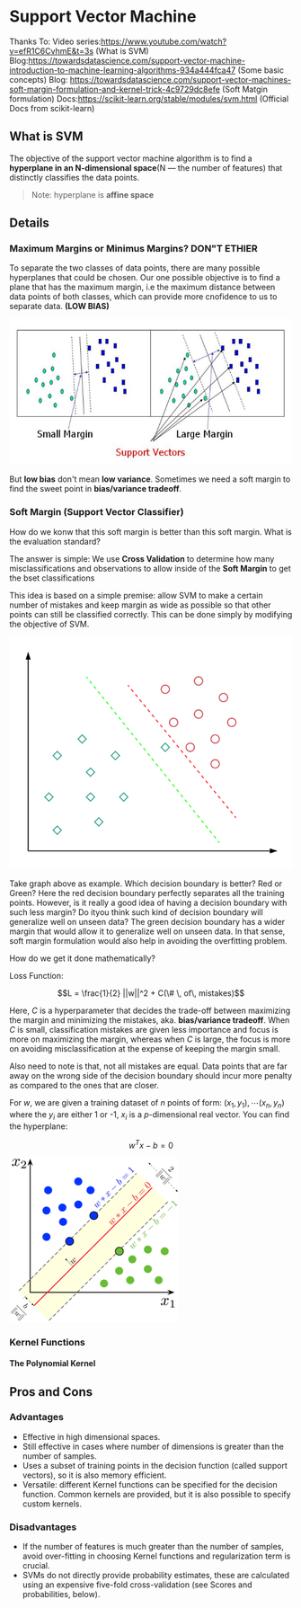# Support Vector Machine

Thanks To:
Video series:https://www.youtube.com/watch?v=efR1C6CvhmE&t=3s (What is SVM)
Blog:https://towardsdatascience.com/support-vector-machine-introduction-to-machine-learning-algorithms-934a444fca47 (Some basic concepts)
Blog: https://towardsdatascience.com/support-vector-machines-soft-margin-formulation-and-kernel-trick-4c9729dc8efe (Soft Matgin formulation)
Docs:https://scikit-learn.org/stable/modules/svm.html (Official Docs from scikit-learn)

## What is SVM
The objective of the support vector machine algorithm is to find a **hyperplane in an N-dimensional space**(N — the number of features) that distinctly classifies the data points.
> Note: hyperplane is **affine space**

## Details

### Maximum Margins or Minimus Margins? DON"T ETHIER
To separate the two classes of data points, there are many possible hyperplanes that could be chosen. Our one possible objective is to find a plane that has the maximum margin, i.e the maximum distance between data points of both classes, which can provide more cnofidence to us to separate data. **(LOW BIAS)**

![](Picture/Large%20Margin%20or%20Small%20Margin.jpg)  </br>

But **low bias** don't mean **low variance**. Sometimes we need a soft margin to find the sweet point in **bias/variance tradeoff**.

### Soft Margin (Support Vector Classifier)
How do we konw that this soft margin is better than this soft margin. What is the evaluation standard?

The answer is simple: We use **Cross Validation** to determine how many misclassifications and observations to allow inside of the **Soft Margin** to get the bset classifications

This idea is based on a simple premise: allow SVM to make a certain number of mistakes and keep margin as wide as possible so that other points can still be classified correctly. This can be done simply by modifying the objective of SVM.

![Which one is better](Picture/Which%20one%20is%20better.png)  </br>

Take graph above as example. Which decision boundary is better? Red or Green? Here the red decision boundary perfectly separates all the training points. However, is it really a good idea of having a decision boundary with such less margin? Do ityou think such kind of decision boundary will generalize well on unseen data? The green decision boundary has a wider margin that would allow it to generalize well on unseen data. In that sense, soft margin formulation would also help in avoiding the overfitting problem.

How do we get it done mathematically?

Loss Function:

$$L = \frac{1}{2} ||w||^2 + C(\# \, of\, mistakes)$$

Here, $C$ is a hyperparameter that decides the trade-off between maximizing the margin and minimizing the mistakes, aka. **bias/variance tradeoff**.  When $C$ is small, classification mistakes are given less importance and focus is more on maximizing the margin, whereas when $C$ is large, the focus is more on avoiding misclassification at the expense of keeping the margin small.

Also need to note is that, not all mistakes are equal. Data points that are far away on the wrong side of the decision boundary should incur more penalty as compared to the ones that are closer. 

For $w$, we are given a training dataset of $n$ points of form:
$(x_1,y_1), \cdots (x_n, y_n)$
where the $y_i$ are either 1 or -1, $x_i$ is a $p$-dimensional real vector. You can find the hyperplane:

$$w^Tx-b=0$$

![W](Picture/SVM_margin.png) </br>



### Kernel Functions

#### The Polynomial Kernel



## Pros and Cons

### Advantages
* Effective in high dimensional spaces.
* Still effective in cases where number of dimensions is greater than the number of samples.
* Uses a subset of training points in the decision function (called support vectors), so it is also memory efficient.
* Versatile: different Kernel functions can be specified for the decision function. Common kernels are provided, but it is also possible to specify custom kernels.


### Disadvantages
* If the number of features is much greater than the number of samples, avoid over-fitting in choosing Kernel functions and regularization term is crucial.
* SVMs do not directly provide probability estimates, these are calculated using an expensive five-fold cross-validation (see Scores and probabilities, below).
